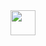<img src="https://media.giphy.com/media/vFKqnCdLPNOKc/giphy.gif" width="40" height="40" />

<!---
juliagavieta/juliagavieta is a ✨ special ✨ repository because its `README.md` (this file) appears on your GitHub profile.
You can click the Preview link to take a look at your changes.
--->

